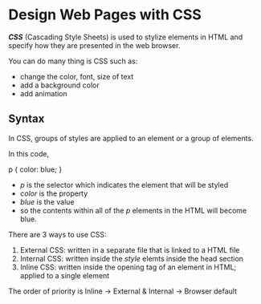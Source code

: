 # Design Web Pages with CSS

***CSS*** (Cascading Style Sheets) is used to stylize elements in HTML and specify how they are presented in the web browser.

You can do many thing is CSS such as:

- change the color, font, size of text
- add a background color
- add animation

## Syntax

In CSS, groups of styles are applied to an element or a group of elements.

In this code,

p {
  color: blue;
}

- *p* is the selector which indicates the element that will be styled
- *color* is the property
- *blue* is the value
- so the contents within all of the *p* elements in the HTML will become blue.

There are 3 ways to use CSS:

1. External CSS: written in a separate file that is linked to a HTML file
2. Internal CSS: written inside the *style* elemts inside the head section
3. Inline CSS: written inside the opening tag of an element in HTML; applied to a single element

The order of priority is Inline -> External & Internal -> Browser default
